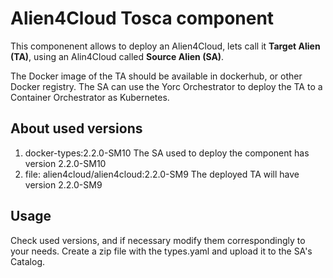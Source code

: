 # Alien4Cloud Tosca component

This componenent allows to deploy an Alien4Cloud, lets call it **Target Alien (TA)**, using an Alin4Cloud called **Source Alien (SA)**.

The Docker image of the TA should be available in dockerhub, or other Docker registry.
The SA can use the Yorc Orchestrator to deploy the TA to a Container Orchestrator as Kubernetes.

## About used versions

1. docker-types:2.2.0-SM10                 The SA used to deploy the component has version 2.2.0-SM10
2. file: alien4cloud/alien4cloud:2.2.0-SM9 The deployed TA will have version 2.2.0-SM9

## Usage

Check used versions, and if necessary modify them correspondingly to your needs.
Create a zip file with the types.yaml and upload it to the SA's Catalog.
  
